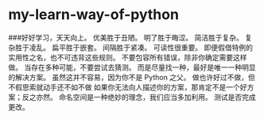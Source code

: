# my-learn-way-of-python
###好好学习，天天向上。
优美胜于丑陋。
明了胜于晦涩。
简洁胜于复杂。
复杂胜于凌乱。
扁平胜于嵌套。
间隔胜于紧凑。
可读性很重要。
即便假借特例的实用性之名，也不可违背这些规则。
不要包容所有错误，除非你确定需要这样做。
当存在多种可能，不要尝试去猜测。
而是尽量找一种，最好是唯一一种明显的解决方案。
虽然这并不容易，因为你不是 Python 之父。
做也许好过不做，但不假思索就动手还不如不做
如果你无法向人描述你的方案，那肯定不是一个好方案；反之亦然。
命名空间是一种绝妙的理念，我们应当多加利用。
    测试是否完成更改。
